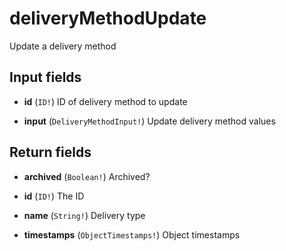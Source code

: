 # deliveryMethodUpdate

Update a delivery method

## Input fields

-   **id** (`ID!`)
    ID of delivery method to update

-   **input** (`DeliveryMethodInput!`)
    Update delivery method values

## Return fields

-   **archived** (`Boolean!`)
    Archived?

-   **id** (`ID!`)
    The ID

-   **name** (`String!`)
    Delivery type

-   **timestamps** (`ObjectTimestamps!`)
    Object timestamps
